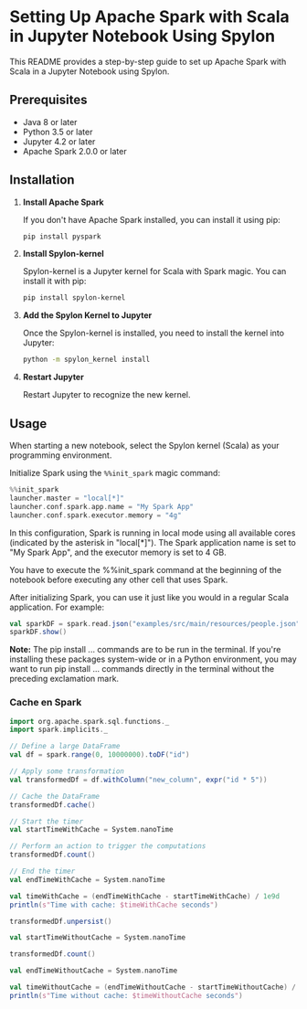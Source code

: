 # Setting Up Apache Spark with Scala in Jupyter Notebook Using Spylon

This README provides a step-by-step guide to set up Apache Spark with Scala in a Jupyter Notebook using Spylon.

## Prerequisites

- Java 8 or later
- Python 3.5 or later
- Jupyter 4.2 or later
- Apache Spark 2.0.0 or later

## Installation

1. **Install Apache Spark**

    If you don't have Apache Spark installed, you can install it using pip:

    ```bash
    pip install pyspark
    ```

2. **Install Spylon-kernel**

    Spylon-kernel is a Jupyter kernel for Scala with Spark magic. You can install it with pip:

    ```bash
    pip install spylon-kernel
    ```

3. **Add the Spylon Kernel to Jupyter**

    Once the Spylon-kernel is installed, you need to install the kernel into Jupyter:

    ```bash
    python -m spylon_kernel install
    ```

4. **Restart Jupyter**

    Restart Jupyter to recognize the new kernel.

## Usage

When starting a new notebook, select the Spylon kernel (Scala) as your programming environment.

Initialize Spark using the `%%init_spark` magic command:

```scala
%%init_spark
launcher.master = "local[*]"
launcher.conf.spark.app.name = "My Spark App"
launcher.conf.spark.executor.memory = "4g"
```
In this configuration, Spark is running in local mode using all available cores (indicated by the asterisk in "local[*]"). The Spark application name is set to "My Spark App", and the executor memory is set to 4 GB.

You have to execute the %%init_spark command at the beginning of the notebook before executing any other cell that uses Spark.

After initializing Spark, you can use it just like you would in a regular Scala application. For example:

```scala
val sparkDF = spark.read.json("examples/src/main/resources/people.json")
sparkDF.show()
```
<b>Note:</b> The pip install ... commands are to be run in the terminal. If you're installing these packages system-wide or in a Python environment, you may want to run pip install ... commands directly in the terminal without the preceding exclamation mark.


### Cache en Spark 

```scala
import org.apache.spark.sql.functions._
import spark.implicits._

// Define a large DataFrame
val df = spark.range(0, 10000000).toDF("id")

// Apply some transformation
val transformedDf = df.withColumn("new_column", expr("id * 5"))

// Cache the DataFrame
transformedDf.cache()

// Start the timer
val startTimeWithCache = System.nanoTime

// Perform an action to trigger the computations
transformedDf.count()

// End the timer
val endTimeWithCache = System.nanoTime

val timeWithCache = (endTimeWithCache - startTimeWithCache) / 1e9d
println(s"Time with cache: $timeWithCache seconds")

transformedDf.unpersist()

val startTimeWithoutCache = System.nanoTime

transformedDf.count()

val endTimeWithoutCache = System.nanoTime

val timeWithoutCache = (endTimeWithoutCache - startTimeWithoutCache) / 1e9d
println(s"Time without cache: $timeWithoutCache seconds")
```
